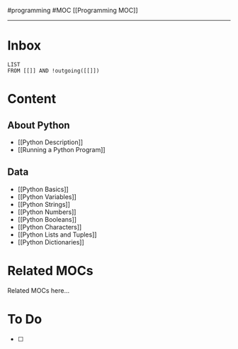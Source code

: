 #programming #MOC
[[Programming MOC]]
- - -
# Inbox
```dataview
LIST
FROM [[]] AND !outgoing([[]])
```
# Content

## About Python

- [[Python Description]]
- [[Running a Python Program]]

## Data

- [[Python Basics]]
- [[Python Variables]]
- [[Python Strings]]
- [[Python Numbers]]
- [[Python Booleans]]
- [[Python Characters]]
- [[Python Lists and Tuples]]
- [[Python Dictionaries]]
# Related MOCs

Related MOCs here...

# To Do

- [ ] 